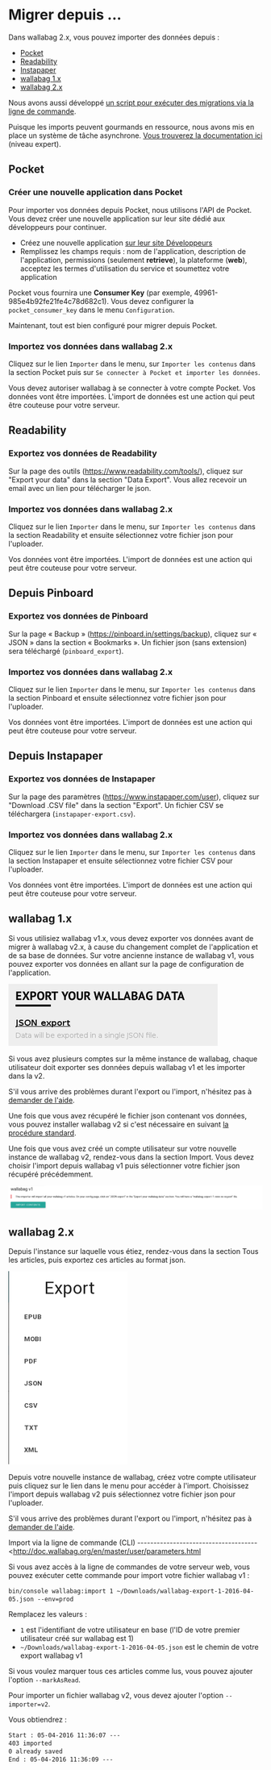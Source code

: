 Migrer depuis ...
=================

Dans wallabag 2.x, vous pouvez importer des données depuis :

-   [Pocket](#id1)
-   [Readability](#id2)
-   [Instapaper](#id4)
-   [wallabag 1.x](#id6)
-   [wallabag 2.x](#id7)

Nous avons aussi développé [un script pour exécuter des migrations via
la ligne de commande](#import-via-la-ligne-de-commande-cli).

Puisque les imports peuvent gourmands en ressource, nous avons mis en
place un système de tâche asynchrone. [Vous trouverez la documentation
ici](http://doc.wallabag.org/fr/master/developer/asynchronous.html)
(niveau expert).

Pocket
------

### Créer une nouvelle application dans Pocket

Pour importer vos données depuis Pocket, nous utilisons l'API de Pocket.
Vous devez créer une nouvelle application sur leur site dédié aux
développeurs pour continuer.

-   Créez une nouvelle application [sur leur site
    Développeurs](https://getpocket.com/developer/apps/new)
-   Remplissez les champs requis : nom de l'application, description de
    l'application, permissions (seulement **retrieve**), la plateforme
    (**web**), acceptez les termes d'utilisation du service et soumettez
    votre application

Pocket vous fournira une **Consumer Key** (par exemple,
49961-985e4b92fe21fe4c78d682c1). Vous devez configurer la
`pocket_consumer_key` dans le menu `Configuration`.

Maintenant, tout est bien configuré pour migrer depuis Pocket.

### Importez vos données dans wallabag 2.x

Cliquez sur le lien `Importer` dans le menu, sur `Importer les contenus`
dans la section Pocket puis sur
`Se connecter à Pocket et importer les données`.

Vous devez autoriser wallabag à se connecter à votre compte Pocket. Vos
données vont être importées. L'import de données est une action qui peut
être couteuse pour votre serveur.

Readability
-----------

### Exportez vos données de Readability

Sur la page des outils
([<https://www.readability.com/tools/>](https://www.readability.com/tools/)),
cliquez sur "Export your data" dans la section "Data Export". Vous allez
recevoir un email avec un lien pour télécharger le json.

### Importez vos données dans wallabag 2.x

Cliquez sur le lien `Importer` dans le menu, sur `Importer les contenus`
dans la section Readability et ensuite sélectionnez votre fichier json
pour l'uploader.

Vos données vont être importées. L'import de données est une action qui
peut être couteuse pour votre serveur.

Depuis Pinboard
---------------

### Exportez vos données de Pinboard

Sur la page « Backup »
([<https://pinboard.in/settings/backup>](https://pinboard.in/settings/backup)),
cliquez sur « JSON » dans la section « Bookmarks ». Un fichier json
(sans extension) sera téléchargé (`pinboard_export`).

### Importez vos données dans wallabag 2.x

Cliquez sur le lien `Importer` dans le menu, sur `Importer les contenus`
dans la section Pinboard et ensuite sélectionnez votre fichier json pour
l'uploader.

Vos données vont être importées. L'import de données est une action qui
peut être couteuse pour votre serveur.

Depuis Instapaper
-----------------

### Exportez vos données de Instapaper

Sur la page des paramètres
([<https://www.instapaper.com/user>](https://www.instapaper.com/user)),
cliquez sur "Download .CSV file" dans la section "Export". Un fichier
CSV se téléchargera (`instapaper-export.csv`).

### Importez vos données dans wallabag 2.x

Cliquez sur le lien `Importer` dans le menu, sur `Importer les contenus`
dans la section Instapaper et ensuite sélectionnez votre fichier CSV
pour l'uploader.

Vos données vont être importées. L'import de données est une action qui
peut être couteuse pour votre serveur.

wallabag 1.x
------------

Si vous utilisiez wallabag v1.x, vous devez exporter vos données avant
de migrer à wallabag v2.x, à cause du changement complet de
l'application et de sa base de données. Sur votre ancienne instance de
wallabag v1, vous pouvez exporter vos données en allant sur la page de
configuration de l'application.

![Export depuis wallabag v1](../../img/user/export_v1.png)

<div class="admonition note">

Si vous avez plusieurs comptes sur la même instance de wallabag, chaque
utilisateur doit exporter ses données depuis wallabag v1 et les importer
dans la v2.

</div>

<div class="admonition note">

S'il vous arrive des problèmes durant l'export ou l'import, n'hésitez
pas à [demander de l'aide](http://gitter.im/wallabag/wallabag).

</div>

Une fois que vous avez récupéré le fichier json contenant vos données,
vous pouvez installer wallabag v2 si c'est nécessaire en suivant [la
procédure
standard](http://doc.wallabag.org/fr/master/user/installation.html).

Une fois que vous avez créé un compte utilisateur sur votre nouvelle
instance de wallabag v2, rendez-vous dans la section Import. Vous devez
choisir l'import depuis wallabag v1 puis sélectionner votre fichier json
récupéré précédemment.

![Import depuis wallabag v1](../../img/user/import_wallabagv1.png)

wallabag 2.x
------------

Depuis l'instance sur laquelle vous étiez, rendez-vous dans la section
Tous les articles, puis exportez ces articles au format json.

![Export depuis wallabag v2](../../img/user/export_v2.png)

Depuis votre nouvelle instance de wallabag, créez votre compte
utilisateur puis cliquez sur le lien dans le menu pour accéder à
l'import. Choisissez l'import depuis wallabag v2 puis sélectionnez votre
fichier json pour l'uploader.

<div class="admonition note">

S'il vous arrive des problèmes durant l'export ou l'import, n'hésitez
pas à [demander de l'aide](http://gitter.im/wallabag/wallabag).

</div>

Import via la ligne de commande (CLI)
-------------------------------------&lt;<http://doc.wallabag.org/en/master/user/parameters.html>

Si vous avez accès à la ligne de commandes de votre serveur web, vous
pouvez exécuter cette commande pour import votre fichier wallabag v1 :

    bin/console wallabag:import 1 ~/Downloads/wallabag-export-1-2016-04-05.json --env=prod

Remplacez les valeurs :

-   `1` est l'identifiant de votre utilisateur en base (l'ID de votre
    premier utilisateur créé sur wallabag est 1)
-   `~/Downloads/wallabag-export-1-2016-04-05.json` est le chemin de
    votre export wallabag v1

Si vous voulez marquer tous ces articles comme lus, vous pouvez ajouter
l'option `--markAsRead`.

Pour importer un fichier wallabag v2, vous devez ajouter l'option
`--importer=v2`.

Vous obtiendrez :

    Start : 05-04-2016 11:36:07 ---
    403 imported
    0 already saved
    End : 05-04-2016 11:36:09 ---
